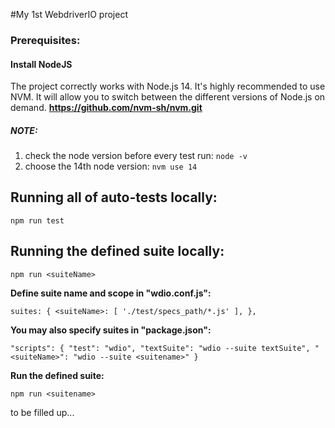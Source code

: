 #My 1st WebdriverIO project
### Prerequisites:
#### Install NodeJS
The project correctly works with Node.js 14. 
It's highly recommended to use NVM. It will allow you to switch between the different versions of Node.js on demand.
**https://github.com/nvm-sh/nvm.git**

##### NOTE:

1. check the node version before every test run:
`node -v`
2. choose the 14th node version: `nvm use 14`

## Running all of auto-tests locally:
`npm run test`
## Running the defined suite locally:

`npm run <suiteName>`

**Define suite name and scope in "wdio.conf.js":**

`suites: {
<suiteName>: [
'./test/specs_path/*.js'
],
},`

**You may also specify suites in "package.json":**

`"scripts": {
"test": "wdio",
"textSuite": "wdio --suite textSuite",
"<suiteName>": "wdio --suite <suitename>"
}`

**Run the defined suite:**

`npm run <suitename>`

to be filled up...